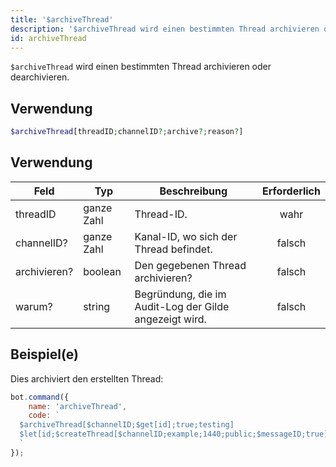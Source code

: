 ```yaml
---
title: '$archiveThread'
description: '$archiveThread wird einen bestimmten Thread archivieren oder dearchivieren.'
id: archiveThread
---
```


`$archiveThread` wird einen bestimmten Thread archivieren oder dearchivieren.

## Verwendung

```php
$archiveThread[threadID;channelID?;archive?;reason?]
```

## Verwendung

| Feld         | Typ        | Beschreibung                                           | Erforderlich |
| ------------ | ---------- | ------------------------------------------------------ |:------------:|
| threadID     | ganze Zahl | Thread-ID.                                             |     wahr     |
| channelID?   | ganze Zahl | Kanal-ID, wo sich der Thread befindet.                 |    falsch    |
| archivieren? | boolean    | Den gegebenen Thread archivieren?                      |    falsch    |
| warum?       | string     | Begründung, die im Audit-Log der Gilde angezeigt wird. |    falsch    |

## Beispiel(e)

Dies archiviert den erstellten Thread:

```javascript
bot.command({
    name: 'archiveThread',
    code: `
  $archiveThread[$channelID;$get[id];true;testing]
  $let[id;$createThread[$channelID;example;1440;public;$messageID;true]]  
  `
});
```

